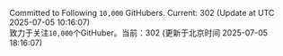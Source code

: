 Committed to Following `10,000` GitHubers. Current: <!-- FOLLOWING_COUNT -->302<!-- FOLLOWING_COUNT --> (Update at UTC <!-- LAST_UPDATED -->2025-07-05 10:16:07<!-- LAST_UPDATED -->)<br>
致力于关注`10,000`个GitHuber。当前：<!-- FOLLOWING_COUNT -->302<!-- FOLLOWING_COUNT --> (更新于北京时间 <!-- LAST_UPDATED_CST -->2025-07-05 18:16:07<!-- LAST_UPDATED_CST -->)
